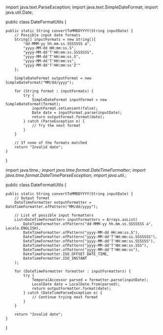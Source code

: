 import java.text.ParseException;
import java.text.SimpleDateFormat;
import java.util.Date;

public class DateFormatUtils {

    public static String convertToMMDDYYYY(String inputDate) {
        // Possible input date formats
        String[] inputFormats = new String[]{
            "dd-MMM-yy hh.mm.ss.SSSSSSS a",
            "yyyy-MM-dd HH:mm:ss.S",
            "yyyy-MM-dd'T'HH:mm:ss.SSSSSSS",
            "yyyy-MM-dd'T'HH:mm:ss.S",
            "yyyy-MM-dd'T'HH:mm:ss",
            "yyyy-MM-dd'T'HH:mm:ss'Z'"
        };

        SimpleDateFormat outputFormat = new SimpleDateFormat("MM/dd/yyyy");

        for (String format : inputFormats) {
            try {
                SimpleDateFormat inputFormat = new SimpleDateFormat(format);
                inputFormat.setLenient(false);
                Date date = inputFormat.parse(inputDate);
                return outputFormat.format(date);
            } catch (ParseException e) {
                // Try the next format
            }
        }

        // If none of the formats matched
        return "Invalid date";
    }
}


import java.time.*;
import java.time.format.DateTimeFormatter;
import java.time.format.DateTimeParseException;
import java.util.*;

public class DateFormatUtils {

    public static String convertToMMDDYYYY(String inputDate) {
        // Output format
        DateTimeFormatter outputFormatter = DateTimeFormatter.ofPattern("MM/dd/yyyy");

        // List of possible input formatters
        List<DateTimeFormatter> inputFormatters = Arrays.asList(
            DateTimeFormatter.ofPattern("dd-MMM-yy hh.mm.ss.SSSSSSS a", Locale.ENGLISH),
            DateTimeFormatter.ofPattern("yyyy-MM-dd HH:mm:ss.S"),
            DateTimeFormatter.ofPattern("yyyy-MM-dd'T'HH:mm:ss.SSSSSSS"),
            DateTimeFormatter.ofPattern("yyyy-MM-dd'T'HH:mm:ss.SSSSSS"),
            DateTimeFormatter.ofPattern("yyyy-MM-dd'T'HH:mm:ss.SSS"),
            DateTimeFormatter.ofPattern("yyyy-MM-dd'T'HH:mm:ss"),
            DateTimeFormatter.ISO_OFFSET_DATE_TIME,
            DateTimeFormatter.ISO_INSTANT
        );

        for (DateTimeFormatter formatter : inputFormatters) {
            try {
                TemporalAccessor parsed = formatter.parse(inputDate);
                LocalDate date = LocalDate.from(parsed);
                return outputFormatter.format(date);
            } catch (DateTimeParseException e) {
                // Continue trying next format
            }
        }

        return "Invalid date";
    }
}
